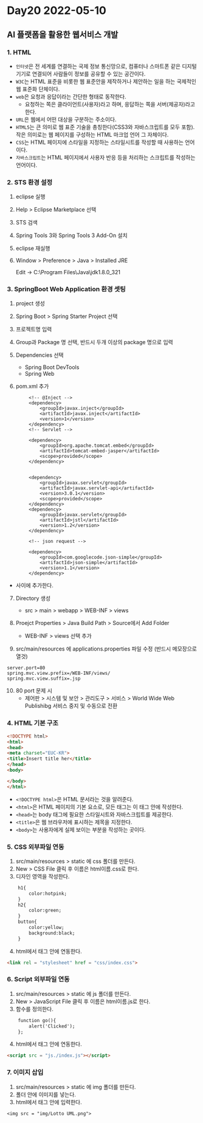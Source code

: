 # Day20 2022-05-10

## Al 플랫폼을 활용한 웹서비스 개발

### 1. HTML

- `인터넷`은 전 세계를 연결하는 국제 정보 통신망으로, 컴퓨터나 스마트폰 같은 디지털 기기로 연결되어 사람들이 정보를 공유할 수 있는 공간이다.
- `W3C`는 HTML 표준을 비롯한 웹 표준안을 제작하거나 제안하는 일을 하는 국제적인 웹 표준화 단체이다.
- `web`은 요청과 응답이라는 간단한 형태로 동작한다.
  - 요청하는 쪽은 클라이언트(사용자)라고 하며, 응답하는 쪽을 서버(제공자)라고 한다.
- `URL`은 웹에서 어떤 대상을 구분하는 주소이다.
-  `HTML5`는 큰 의미로 웹 표준 기술을 총칭한다(CSS3와 자바스크립트를 모두 포함). 작은 의미로는 웹 페이지를 구성하는 HTML 마크업 언어 그 자체이다.
- `CSS`는 HTML 페이지에 스타일을 지정하는 스타일시트를 작성할 때 사용하는 언어이다.
- `자바스크립트`는 HTML 페이지에서 사용자 반응 등을 처리하는 스크립트를 작성하는 언어이다.

### 2. STS 환경 설정

1. eclipse 실행

2. Help > Eclipse Marketplace 선택

3. STS 검색

4. Spring Tools 3와 Spring Tools 3 Add-On 설치

5. eclipse 재실행

6. Window > Preference > Java > Installed JRE

   Edit -> C:\Program Files\Java\jdk1.8.0_321

### 3. SpringBoot Web Application 환경 셋팅

1. project 생성

2. Spring Boot > Spring Starter Project 선택

3. 프로젝트명 입력

4. Group과 Package 명 선택, 반드시 두개 이상의 package 명으로 입력

5. Dependencies 선택
   - Spring Boot DevTools
   - Spring Web

6. pom.xml 추가

```HTML5
        <!-- @Inject -->
		<dependency>
			<groupId>javax.inject</groupId>
			<artifactId>javax.inject</artifactId>
			<version>1</version>
		</dependency>
		<!-- Servlet -->

		<dependency>
			<groupId>org.apache.tomcat.embed</groupId>
			<artifactId>tomcat-embed-jasper</artifactId>
			<scope>provided</scope>
		</dependency>


		<dependency>
			<groupId>javax.servlet</groupId>
			<artifactId>javax.servlet-api</artifactId>
			<version>3.0.1</version>
			<scope>provided</scope>
		</dependency>
		<dependency>
			<groupId>javax.servlet</groupId>
			<artifactId>jstl</artifactId>
			<version>1.2</version>
		</dependency>
		
		<!-- json request -->   

		<dependency>
			<groupId>com.googlecode.json-simple</groupId>
			<artifactId>json-simple</artifactId>
			<version>1.1</version>
  		</dependency>
```

- <dependencies> </dependencies> 사이에 추가한다.

7. Directory 생성
   - src > main > webapp > WEB-INF > views

8. Proejct Properties > Java Build Path > Source에서 Add Folder
   - WEB-INF > views 선택 추가

9. src/main/resources 에 applications.properties 파일 수정 (반드시 메모장으로 열것)

```
server.port=80
spring.mvc.view.prefix=/WEB-INF/views/
spring.mvc.view.suffix=.jsp
```

10. 80 port 문제 시 
    - 제어판 > 시스템 및 보안 > 관리도구 > 서비스 > World Wide Web Publishibg  서비스 중지 및 수동으로 전환

### 4. HTML 기본 구조

```Html
<!DOCTYPE html>
<html>
<head>
<meta charset="EUC-KR">
<title>Insert title her</title>
</head>
<body>

</body>
</html>
```

- `<!DOCTYPE html>`은 HTML 문서라는 것을 알려준다.
- `<html>`은 HTML 페이지의 기본 요소로, 모든 태그는 이 태그 안에 작성한다.
- `<head>`는 body 태그에 필요한 스타일시트와 자바스크립트를 제공한다.
- `<title>`은 웹 브라우저에 표시하는 제목을 지정한다.
- `<body>`는 사용자에게 실제 보이는 부분을 작성하는 곳이다.

### 5. CSS 외부파일 연동

1. src/main/resources > static 에 css 폴더를 만든다.
2. New > CSS File 클릭 후 이름은 html이름.css로 한다.
3. 디자인 영역을 작성한다.

```html
    h1{
        color:hotpink;
    }
    h2{
        color:green;
    }
    button{
        color:yellow;
        background:black;
    }
```

4. html에서 <html> 태그 안에 연동한다.

```html
<link rel = "stylesheet" href = "css/index.css">
```

### 6. Script 외부파일 연동

1. src/main/resources > static 에 js 폴더를 만든다.
2. New > JavaScript File 클릭 후 이름은 html이름.js로 한다.
3. 함수를 정의한다.

```html
	function go(){
		alert('Clicked');
	};
```

4. html에서 <html> 태그 안에 연동한다.

```html
<script src = "js./index.js"></script>
```

### 7. 이미지 삽입

1. src/main/resources > static 에 img 폴더를 만든다.
2. 폴더 안에 이미지를 넣는다.
3. html에서 <body> 태그 안에 입력한다.

```
<img src = "img/Lotto UML.png">
```

